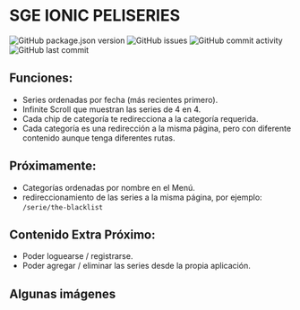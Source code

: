 # SGE IONIC PELISERIES
<img alt="GitHub package.json version" src="https://img.shields.io/github/package-json/v/thekevinava/sge-ionic-PeliSeries">
<img alt="GitHub issues" src="https://img.shields.io/github/issues/thekevinava/sge-ionic-PeliSeries">
<img alt="GitHub commit activity" src="https://img.shields.io/github/commit-activity/m/thekevinava/sge-ionic-PeliSeries">
<img alt="GitHub last commit" src="https://img.shields.io/github/last-commit/thekevinava/sge-ionic-PeliSeries">

## Funciones:

- Series ordenadas por fecha (más recientes primero).
- Infinite Scroll que muestran las series de 4 en 4.
- Cada chip de categoría te redirecciona a la categoría requerida.
- Cada categoría es una redirección a la misma página, pero con diferente contenido aunque tenga diferentes rutas.


## Próximamente:

- Categorías ordenadas por nombre en el Menú.
- redireccionamiento de las series a la misma página, por ejemplo: `/serie/the-blacklist`


## Contenido Extra Próximo:

- Poder loguearse / registrarse.
- Poder agregar / eliminar las series desde la propia aplicación.


## Algunas imágenes
